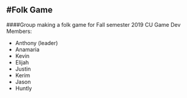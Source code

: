 #Folk Game
---
####Group making a folk game for Fall semester 2019 CU Game Dev
Members:
- Anthony (leader)
- Anamaria
- Kevin
- Elijah
- Justin
- Kerim
- Jason
- Huntly
